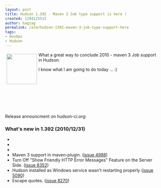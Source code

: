```yaml
---
layout: post
title: Hudson 1.392 - Maven 3 Job type support is here !
created: 1294125515
author: hagzag
permalink: /alm/hudson-1392-maven-3-job-type-support-here
tags:
- DevOps
- Hudson
---
```

<p><img hspace="5" height="100" border="0" align="left" width="100" vspace="5" alt="" src="/files/upload/29/banner-100.png" />What a great way to conclude 2010 - maven 3 Job support in Hudson.</p>
<p>I know what I am going to do today ... :)</p>
<p>&nbsp;</p>
<p>&nbsp;</p>
<p>&nbsp;</p>
<p>&nbsp;</p>
<p>Release announcment on hudson-ci.org:</p>
<h3><a name="v1.392">What's new in 1.392</a> (2010/12/31)</h3>
<ul class="image">
    <li class="major rfe">&nbsp;</li>
    <li class="major rfe">&nbsp;</li>
    <li class="major rfe">&nbsp;</li>
    <li class="major rfe">Maven 3 support in maven-plugin.      (<a href="http://issues.hudson-ci.org/browse/HUDSON-4988">issue 4988</a>)</li>
    <li class="bug">Turn Off &quot;Show Friendly HTTP Error Messages&quot; Feature on the Server Side.     (<a href="http://issues.hudson-ci.org/browse/HUDSON-8352">issue 8352</a>)</li>
    <li class="bug">Hudson installed as Windows service wasn't restarting properly     (<a href="http://issues.hudson-ci.org/browse/HUDSON-5090">issue 5090</a>)</li>
    <li class="bug">Escape quotes.     (<a href="http://issues.hudson-ci.org/browse/HUDSON-8270">issue 8270</a>)</li>
</ul>
